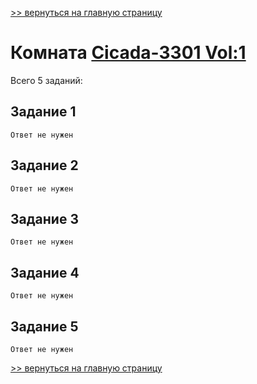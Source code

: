 [>> вернуться на главную страницу](https://github.com/BEPb/tryhackme/blob/master/README.md)

# Комната [Cicada-3301 Vol:1](https://tryhackme.com/r/room/cicada3301vol1) 

Всего 5 заданий:
## Задание 1

```commandline
Ответ не нужен
```

## Задание 2

```commandline
Ответ не нужен
```

## Задание 3

```commandline
Ответ не нужен
```

## Задание 4

```commandline
Ответ не нужен
```

## Задание 5

```commandline
Ответ не нужен
```

[>> вернуться на главную страницу](https://github.com/BEPb/tryhackme/blob/master/README.md)